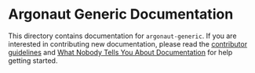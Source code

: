 # Argonaut Generic Documentation

This directory contains documentation for `argonaut-generic`. If you are interested in contributing new documentation, please read the [contributor guidelines](../.github/CONTRIBUTING.md) and [What Nobody Tells You About Documentation](https://documentation.divio.com) for help getting started.
